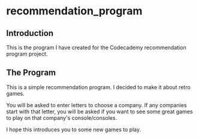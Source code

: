 # recommendation_program

## Introduction
This is the program I have created for the Codecademy recommendation program project.

## The Program
This is a simple recommendation program. I decided to make it about retro games.

You will be asked to enter letters to choose a company. If any companies start with that
letter, you will be asked if you want to see some great games to play on that company's console/consoles.

I hope this introduces you to some new games to play.